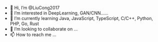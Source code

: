 - 👋 Hi, I’m @LiuCong2017
- 👀 I’m interested in DeepLearning, GAN/CNN......
- 🌱 I’m currently learning Java, JavaScript, TypeScript, C/C++, Python, PHP, Go, Rust
- 💞️ I’m looking to collaborate on ...
- 📫 How to reach me ...

<!---
LiuCong2017/LiuCong2017 is a ✨ special ✨ repository because its `README.md` (this file) appears on your GitHub profile.
You can click the Preview link to take a look at your changes.
--->
